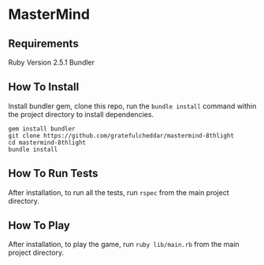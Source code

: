# MasterMind

## Requirements

Ruby Version 2.5.1
Bundler

## How To Install

Install bundler gem, clone this repo, run the `bundle install` command within the project directory to install dependencies.

```
gem install bundler
git clone https://github.com/gratefulcheddar/mastermind-8thlight
cd mastermind-8thlight
bundle install
```

## How To Run Tests

After installation, to run all the tests, run `rspec` from the main project directory.

## How To Play

After installation, to play the game, run `ruby lib/main.rb` from the main project directory.
